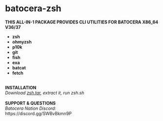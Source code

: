 # batocera-zsh
<b>THIS ALL-IN-1 PACKAGE PROVIDES CLI UTILITIES FOR BATOCERA X86_64 V36/37
- zsh 
- ohmyzsh
- p10k 
- git 
- fish 
- exa
- batcat 
- fetch 
<br>
<b>INSTALLATION</b> <br>
</b><i>Download <a href=https://github.com/uureel/batocera-zsh/raw/main/zsh.tar>zsh.tar</a>, extract it, run zsh.sh</font></b></i><br>
<br>
<b>SUPPORT & QUESTIONS</b> <br> 
<i>Batocera Nation Discord:</i><br>
https://discord.gg/SWBvBkmn9P
